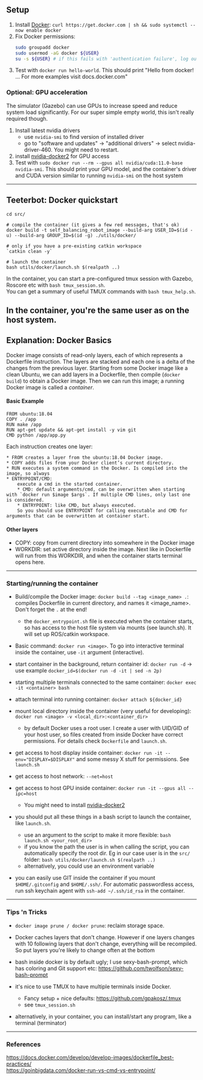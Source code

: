 ## Setup

1. Install [Docker](https://docs.docker.com/engine/install/ubuntu/): `curl https://get.docker.com | sh && sudo systemctl --now enable docker`
2. Fix Docker permissions:
    ```bash
    sudo groupadd docker
    sudo usermod -aG docker ${USER}
    su -s ${USER} # if this fails with 'authentication failure', log out and log back in (or reboot)
    ```
3. Test with `docker run hello-world`. This should print "Hello from docker! ... For more examples visit docs.docker.com"


### Optional: GPU acceleration

The simulator (Gazebo) can use GPUs to increase speed and reduce system load significantly. 
For our super simple empty world, this isn't really required though.
 
1. Install latest nvidia drivers
    * use `nvidia-smi` to find version of installed driver
    * go to "software and updates" -> "additional drivers" -> select nvidia-driver-460. You might need to restart.
2. install [nvidia-docker2](https://docs.nvidia.com/datacenter/cloud-native/container-toolkit/install-guide.html#docker) for GPU access
3. Test with `sudo docker run --rm --gpus all nvidia/cuda:11.0-base nvidia-smi`. 
    This should print your GPU model, and the container's driver and CUDA version similar to running `nvidia-smi` on the host system

----
## Teeterbot: Docker quickstart

```
cd src/

# compile the container (it gives a few red messages, that's ok)
docker build -t self_balancing_robot_image --build-arg USER_ID=$(id -u) --build-arg GROUP_ID=$(id -g) ./utils/docker/

# only if you have a pre-existing catkin workspace
`catkin clean -y`

# launch the container
bash utils/docker/launch.sh $(realpath ..)
```

In the container, you can start a pre-configured tmux session with Gazebo, Roscore etc with `bash tmux_session.sh`.  
You can get a summary of useful TMUX commands with `bash tmux_help.sh`.

In the container, you're the same user as on the host system.
---- 

## Explanation: Docker Basics
Docker image consists of read-only layers, each of which represents a Dockerfile instruction. 
The layers are stacked and each one is a delta of the changes from the previous layer.
Starting from some Docker image like a clean Ubuntu, we can add layers in a Dockerfile, then compile (`docker build`) to obtain a Docker image.
Then we can run this image; a running Docker image is called a _container_.

#### Basic Example

```Docker
FROM ubuntu:18.04
COPY . /app
RUN make /app
RUN apt-get update && apt-get install -y vim git
CMD python /app/app.py
```

Each instruction creates one layer:

    * FROM creates a layer from the ubuntu:18.04 Docker image.
    * COPY adds files from your Docker client’s current directory.
    * RUN executes a system command in the Docker. Is compiled into the image, so always
    * ENTRYPOINT/CMD:
        execute a cmd in the started container.
        * CMD: default arguments/cmd, can be overwritten when starting with `docker run $image $args`. If multiple CMD lines, only last one is considered.
        * ENTRYPOINT: like CMD, but always executed.
        So you should use ENTRYPOINT for calling executable and CMD for arguments that can be overwritten at container start.

#### Other layers

* COPY: copy from current directory into somewhere in the Docker image
* WORKDIR: set active directory inside the image. Next like in Dockerfile will run from this WORKDIR, and when the container starts terminal opens here.

---- 
### Starting/running the container

* Build/compile the Docker image: `docker build --tag <image_name> .`: compiles Dockerfile in current directory, and names it <image_name>. Don't forget the `.` at the end!
    * the `docker_entrypoint.sh` file is executed when the container starts, so has access to the host file system via mounts (see launch.sh). It will set up ROS/catkin workspace.

* Basic command: `docker run <image>`.
    To go into interactive terminal inside the container, use `-it` argument (interactive).

* start container in the background, return container id: `docker run -d` -> use example `docker_id=$(docker run -d -it | sed -n 2p)`
* starting multiple terminals connected to the same container: `docker exec -it <container> bash`
* attach terminal into running container: `docker attach ${docker_id}`

* mount local directory inside the container (very useful for developing):
    `docker run <image> -v <local_dir>:<container_dir>`

    * by default Docker uses a root user. I create a user with UID/GID of your host user, so files created from inside Docker have correct permissions. For details check `Dockerfile` and `launch.sh`.

* get access to host display inside container: `docker run -it --env="DISPLAY=$DISPLAY"` and some messy X stuff for permissions. See `launch.sh`

* get access to host network: `--net=host`

* get access to host GPU inside container: `docker run -it --gpus all --ipc=host`
    * You might need to install [nvidia-docker2](https://docs.nvidia.com/datacenter/cloud-native/container-toolkit/install-guide.html#docker)

* you should put all these things in a bash script to launch the container, like `launch.sh`. 
    * use an argument to the script to make it more flexible: `bash launch.sh <your_root_dir>`
    * if you know the path the user is in when calling the script, you can automatically specify the root dir. 
    Eg in our case user is in the `src/` folder: `bash utils/docker/launch.sh $(realpath ..)`
    * alternatively, you could use an environment variable  

* you can easily use GIT inside the container if you mount `$HOME/.gitconfig` and `$HOME/.ssh/`. 
  For automatic passwordless access, run ssh keychain agent with `ssh-add ~/.ssh/id_rsa` in the container.

---- 
### Tips 'n Tricks

* `docker image prune / docker prune`: reclaim storage space.

* Docker caches layers that don't change. However if one layers changes with 10 following layers that don't change, everything will be recompiled.
    So put layers you're likely to change often at the bottom

*  bash inside docker is by default ugly; I use sexy-bash-prompt, which has coloring and Git support etc: https://github.com/twolfson/sexy-bash-prompt

* it's nice to use TMUX to have multiple terminals inside Docker. 
    * Fancy setup + nice defaults: https://github.com/gpakosz/.tmux
    * see `tmux_session.sh`
  
* alternatively, in your container, you can install/start any program, like a terminal (terminator)

----
### References
https://docs.docker.com/develop/develop-images/dockerfile_best-practices/  
https://goinbigdata.com/docker-run-vs-cmd-vs-entrypoint/


